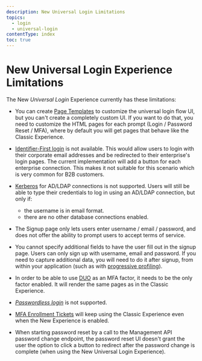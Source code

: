 ```yaml
---
description: New Universal Login Limitations
topics:
  - login
  - universal-login
contentType: index
toc: true
---
```

# New Universal Login Experience Limitations

The New <dfn data-key="universal-login">Universal Login</dfn> Experience currently has these limitations:

- You can create [Page Templates](/universal-login/page-templates) to customize the universal login flow UI, but you can't create a completely custom UI. If you want to do that, you need to customize the HTML pages for each prompt (Login / Password Reset / MFA), where by default you will get pages that behave like the Classic Experience. 

- [Identifier-First login](/universal-login/identifier-first) is not available. This would allow users to login with their corporate email addresses and be redirected to their enterprise's login pages. The current implementation will add a button for each enterprise connection. This makes it not suitable for this scenario which is very common for B2B customers.

- [Kerberos](/connector/kerberos) for AD/LDAP connections is not supported. Users will still be able to type their credentials to log in using an AD/LDAP connection, but only if:
  - the username is in email format.
  - there are no other database connections enabled.

- The Signup page only lets users enter username / email / password, and does not offer the ability to prompt users to accept terms of service.

- You cannot specify additional fields to have the user fill out in the signup page. Users can only sign up with username, email and password. If you need to capture additional data, you will need to do it after signup, from within your application (such as with [progressive profiling](/users/concepts/overview-progressive-profiling)).

- In order to be able to use [DUO](/mfa/guides/configure-cisco-duo) as an MFA factor, it needs to be the only factor enabled. It will render the same pages as in the Classic Experience.

- <dfn data-key="passwordless">[Passwordless login](/connections/passwordless)</dfn> is not supported.

- [MFA Enrollment Tickets](/mfa/guides/guardian/create-enrollment-ticket) will keep using the Classic Experience even when the New Experience is enabled.

- When starting password reset by a call to the Management API password change endpoint, the password reset UI doesn't grant the user the option to click a button to redirect after the password change is complete (when using the New Universal Login Experience).
